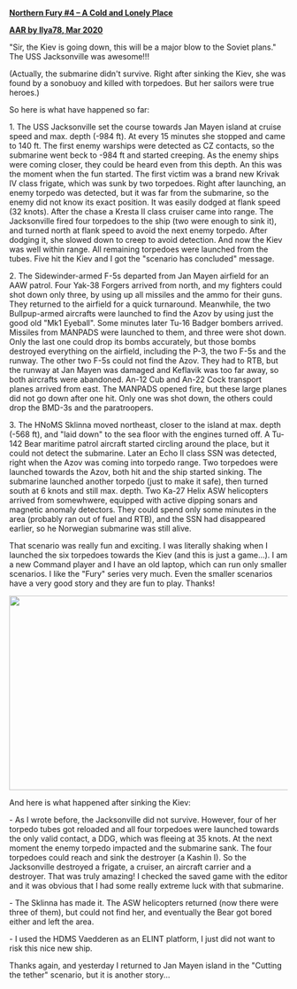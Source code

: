 **<u>Northern Fury \#4 – A Cold and Lonely Place</u>**

**<u>AAR by Ilya78, Mar 2020</u>**

"Sir, the Kiev is going down, this will be a major blow to the Soviet
plans." The USS Jacksonville was awesome!!!

(Actually, the submarine didn't survive. Right after sinking the Kiev,
she was found by a sonobuoy and killed with torpedoes. But her sailors
were true heroes.)

So here is what have happened so far:

1\. The USS Jacksonville set the course towards Jan Mayen island at
cruise speed and max. depth (-984 ft). At every 15 minutes she stopped
and came to 140 ft. The first enemy warships were detected as CZ
contacts, so the submarine went beck to -984 ft and started creeping. As
the enemy ships were coming closer, they could be heard even from this
depth. An this was the moment when the fun started. The first victim was
a brand new Krivak IV class frigate, which was sunk by two torpedoes.
Right after launching, an enemy torpedo was detected, but it was far
from the submarine, so the enemy did not know its exact position. It was
easily dodged at flank speed (32 knots). After the chase a Kresta II
class cruiser came into range. The Jacksonville fired four torpedoes to
the ship (two were enough to sink it), and turned north at flank speed
to avoid the next enemy torpedo. After dodging it, she slowed down to
creep to avoid detection. And now the Kiev was well within range. All
remaining torpedoes were launched from the tubes. Five hit the Kiev and
I got the "scenario has concluded" message.

2\. The Sidewinder-armed F-5s departed from Jan Mayen airfield for an
AAW patrol. Four Yak-38 Forgers arrived from north, and my fighters
could shot down only three, by using up all missiles and the ammo for
their guns. They returned to the airfield for a quick turnaround.
Meanwhile, the two Bullpup-armed aircrafts were launched to find the
Azov by using just the good old "Mk1 Eyeball". Some minutes later Tu-16
Badger bombers arrived. Missiles from MANPADS were launched to them, and
three were shot down. Only the last one could drop its bombs accurately,
but those bombs destroyed everything on the airfield, including the P-3,
the two F-5s and the runway. The other two F-5s could not find the Azov.
They had to RTB, but the runway at Jan Mayen was damaged and Keflavik
was too far away, so both aircrafts were abandoned. An-12 Cub and An-22
Cock transport planes arrived from east. The MANPADS opened fire, but
these large planes did not go down after one hit. Only one was shot
down, the others could drop the BMD-3s and the paratroopers.

3\. The HNoMS Sklinna moved northeast, closer to the island at max.
depth (-568 ft), and "laid down" to the sea floor with the engines
turned off. A Tu-142 Bear maritime patrol aircraft started circling
around the place, but it could not detect the submarine. Later an Echo
II class SSN was detected, right when the Azov was coming into torpedo
range. Two torpedoes were launched towards the Azov, both hit and the
ship started sinking. The submarine launched another torpedo (just to
make it safe), then turned south at 6 knots and still max. depth. Two
Ka-27 Helix ASW helicopters arrived from somewhwere, equipped with
active dipping sonars and magnetic anomaly detectors. They could spend
only some minutes in the area (probably ran out of fuel and RTB), and
the SSN had disappeared earlier, so he Norwegian submarine was still
alive.

That scenario was really fun and exciting. I was literally shaking when
I launched the six torpedoes towards the Kiev (and this is just a
game...). I am a new Command player and I have an old laptop, which can
run only smaller scenarios. I like the "Fury" series very much. Even the
smaller scenarios have a very good story and they are fun to play.
Thanks!

<img src="/assets\images\aar\nf4_i78\media\image1.png" style="width:6.5in;height:3.65417in" />

And here is what happened after sinking the Kiev:

\- As I wrote before, the Jacksonville did not survive. However, four of
her torpedo tubes got reloaded and all four torpedoes were launched
towards the only valid contact, a DDG, which was fleeing at 35 knots. At
the next moment the enemy torpedo impacted and the submarine sank. The
four torpedoes could reach and sink the destroyer (a Kashin I). So the
Jacksonville destroyed a frigate, a cruiser, an aircraft carrier and a
destroyer. That was truly amazing! I checked the saved game with the
editor and it was obvious that I had some really extreme luck with that
submarine.

\- The Sklinna has made it. The ASW helicopters returned (now there were
three of them), but could not find her, and eventually the Bear got
bored either and left the area.

\- I used the HDMS Vaedderen as an ELINT platform, I just did not want
to risk this nice new ship.

Thanks again, and yesterday I returned to Jan Mayen island in the
"Cutting the tether" scenario, but it is another story...
